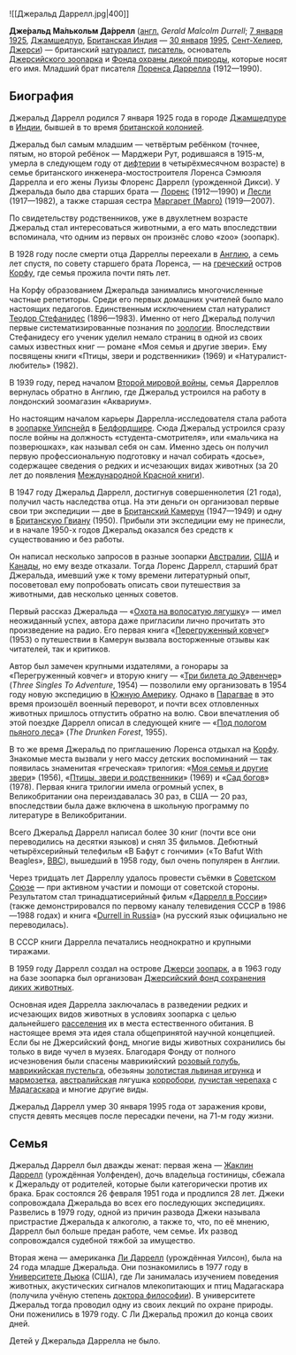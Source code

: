 ![[Джеральд Даррелл.jpg|400]]

**Дже́ральд Ма́лькольм Да́ррелл** ([англ.](https://ru.wikipedia.org/wiki/Английский_язык) *Gerald Malcolm Durrell*; [7 января](https://ru.wikipedia.org/wiki/7_января) [1925](https://ru.wikipedia.org/wiki/1925_год), [Джамшедпур](https://ru.wikipedia.org/wiki/Джамшедпур), [Британская Индия](https://ru.wikipedia.org/wiki/Британская_Индия) — [30 января](https://ru.wikipedia.org/wiki/30_января) [1995](https://ru.wikipedia.org/wiki/1995_год), [Сент-Хелиер](https://ru.wikipedia.org/wiki/Сент-Хелиер), [Джерси](https://ru.wikipedia.org/wiki/Джерси_(остров))) — британский [натуралист](https://ru.wikipedia.org/wiki/Натуралист), [писатель](https://ru.wikipedia.org/wiki/Писатель), основатель [Джерсийского зоопарка](https://ru.wikipedia.org/wiki/Парк_дикой_природы_имени_Даррелла) и [Фонда охраны дикой природы](https://ru.wikipedia.org/wiki/Фонд_охраны_дикой_природы_имени_Даррелла), которые носят его имя. Младший брат писателя [Лоренса Даррелла](https://ru.wikipedia.org/wiki/Даррелл,_Лоренс) (1912—1990).

## Биография

Джеральд Даррелл родился 7 января 1925 года в городе [Джамшедпуре](https://ru.wikipedia.org/wiki/Джамшедпур) в [Индии](https://ru.wikipedia.org/wiki/Индия), бывшей в то время [британской колонией](https://ru.wikipedia.org/wiki/Британская_Индия).

Джеральд был самым младшим — четвёртым ребёнком (точнее, пятым,  но второй ребёнок — Марджери Рут, родившаяся в 1915-м, умерла в  следующем году от [дифтерии](https://ru.wikipedia.org/wiki/Дифтерия) в четырёхмесячном возрасте) в семье британского инженера-мостостроителя Лоренса Сэмюэля Даррелла и  его жены Луизы Флоренс Даррелл (урожденной Дикси). У Джеральда было два  старших брата — [Лоренс](https://ru.wikipedia.org/wiki/Даррелл,_Лоренс) (1912—1990) и [Лесли](https://ru.wikipedia.org/wiki/Даррелл,_Лесли) (1917—1982), а также старшая сестра [Маргарет (Марго)](https://ru.wikipedia.org/wiki/Даррелл,_Маргарет) (1919—2007).

По свидетельству родственников, уже в двухлетнем возрасте  Джеральд стал интересоваться животными, а его мать впоследствии  вспоминала, что одним из первых он произнёс слово «zoo» (зоопарк).

В 1928 году после смерти отца Дарреллы переехали в [Англию](https://ru.wikipedia.org/wiki/Англия), а семь лет спустя, по совету старшего брата Лоренса, — на [греческий](https://ru.wikipedia.org/wiki/Греция) остров [Корфу](https://ru.wikipedia.org/wiki/Керкира), где семья прожила почти пять лет.

На Корфу образованием Джеральда занимались многочисленные частные репетиторы. Среди его первых домашних учителей было мало настоящих  педагогов. Единственным исключением стал натуралист [Теодор Стефанидес](https://ru.wikipedia.org/wiki/Стефанидес,_Теодор) (1896—1983). Именно от него Джеральд получил первые систематизированные познания по [зоологии](https://ru.wikipedia.org/wiki/Зоология). Впоследствии Стефанидесу его ученик уделил немало страниц в одной из  своих самых известных книг — романе «Моя семья и другие звери». Ему  посвящены книги «Птицы, звери и родственники» (1969) и  «Натуралист-любитель» (1982).

В 1939 году, перед началом [Второй мировой войны](https://ru.wikipedia.org/wiki/Вторая_мировая_война), семья Дарреллов вернулась обратно в Англию, где Джеральд устроился на работу в лондонский зоомагазин «Аквариум».

Но настоящим началом карьеры Даррелла-исследователя стала работа в [зоопарке Уипснейд](https://ru.wikipedia.org/wiki/Уипснейдский_зоопарк) в [Бедфордшире](https://ru.wikipedia.org/wiki/Бедфордшир). Сюда Джеральд устроился сразу после войны на должность  «студента-смотрителя», или «мальчика на позверюшках», как называл себя  он сам. Именно здесь он получил первую профессиональную подготовку и  начал собирать «досье», содержащее сведения о редких и исчезающих видах  животных (за 20 лет до появления [Международной Красной книги](https://ru.wikipedia.org/wiki/Красная_книга)).

В 1947 году Джеральд Даррелл, достигнув совершеннолетия (21  года), получил часть наследства отца. На эти деньги он организовал  первые свои три экспедиции — две в [Британский Камерун](https://ru.wikipedia.org/wiki/Камерун) (1947—1949) и одну в [Британскую Гвиану](https://ru.wikipedia.org/wiki/Британская_Гвиана) (1950). Прибыли эти экспедиции ему не принесли, и в начале 1950-х годов Джеральд оказался без средств к существованию и без работы.

Он написал несколько запросов в разные зоопарки [Австралии](https://ru.wikipedia.org/wiki/Австралия), [США](https://ru.wikipedia.org/wiki/Соединённые_Штаты_Америки) и [Канады](https://ru.wikipedia.org/wiki/Канада), но ему везде отказали. Тогда Лоренс Даррелл, старший брат Джеральда,  имевший уже к тому времени литературный опыт, посоветовал ему  попробовать описать свои путешествия за животными, дав несколько ценных  советов.

Первый рассказ Джеральда — «[Охота на волосатую лягушку](https://ru.wikipedia.org/w/index.php?title=Охота_на_волосатую_лягушку&action=edit&redlink=1)» — имел неожиданный успех, автора даже пригласили лично прочитать это произведение на радио. Его первая книга «[Перегруженный ковчег](https://ru.wikipedia.org/wiki/Перегруженный_ковчег)» (1953) о путешествии в Камерун вызвала восторженные отзывы как читателей, так и критиков.

Автор был замечен крупными издателями, а гонорары за «Перегруженный ковчег» и вторую книгу — «[Три билета до Эдвенчер](https://ru.wikipedia.org/w/index.php?title=Три_билета_до_Эдвенчер&action=edit&redlink=1)» (*Three Singles To Adventure*, 1954) — позволили ему организовать в 1954 году новую экспедицию в [Южную Америку](https://ru.wikipedia.org/wiki/Южная_Америка). Однако в [Парагвае](https://ru.wikipedia.org/wiki/Парагвай) в это время произошёл военный переворот, и почти всех отловленных  животных пришлось отпустить обратно на волю. Свои впечатления об этой  поездке Даррелл описал в следующей книге — «[Под пологом пьяного леса](https://ru.wikipedia.org/wiki/Под_пологом_пьяного_леса)» (*The Drunken Forest*, 1955).

В то же время Джеральд по приглашению Лоренса отдыхал на [Корфу](https://ru.wikipedia.org/wiki/Керкира). Знакомые места вызвали у него массу детских воспоминаний — так появилась знаменитая «греческая» трилогия: «[Моя семья и другие звери](https://ru.wikipedia.org/wiki/Моя_семья_и_другие_звери)» (1956), «[Птицы, звери и родственники](https://ru.wikipedia.org/wiki/Птицы,_звери_и_родственники)» (1969) и «[Сад богов](https://ru.wikipedia.org/wiki/Сад_богов_(повесть))» (1978). Первая книга трилогии имела огромный успех, в Великобритании  она переиздавалась 30 раз, в США — 20 раз, впоследствии была даже  включена в школьную программу по литературе в Великобритании.

Всего Джеральд Даррелл написал более 30 книг (почти все они  переводились на десятки языков) и снял 35 фильмов. Дебютный  четырёхсерийный телефильм «В Бафут с гончими» («To Bafut With Beagles», [BBC](https://ru.wikipedia.org/wiki/Би-Би-Си)), вышедший в 1958 году, был очень популярен в Англии.

Через тридцать лет Дарреллу удалось провести съёмки в [Советском Союзе](https://ru.wikipedia.org/wiki/Союз_Советских_Социалистических_Республик) — при активном участии и помощи от советской стороны. Результатом стал тринадцатисерийный фильм «[Даррелл в России](https://ru.wikipedia.org/wiki/Даррелл_в_России)» (также демонстрировался по первому каналу телевидения СССР в 1986—1988 годах) и книга «[Durrell in Russia](https://ru.wikipedia.org/wiki/Durrell_in_Russia)» (на русский язык официально не переводилась).

В СССР книги Даррелла печатались неоднократно и крупными тиражами.

В 1959 году Даррелл создал на острове [Джерси](https://ru.wikipedia.org/wiki/Джерси_(остров)) [зоопарк](https://ru.wikipedia.org/wiki/Джерсийский_зоопарк), а в 1963 году на базе зоопарка был организован [Джерсийский фонд сохранения диких животных](https://ru.wikipedia.org/wiki/Фонд_охраны_дикой_природы_имени_Даррелла).

Основная идея Даррелла заключалась в разведении редких и исчезающих видов животных в условиях зоопарка с целью дальнейшего [расселения](https://ru.wikipedia.org/wiki/Реинтродукция) их в места естественного обитания. В настоящее время эта идея стала  общепринятой научной концепцией. Если бы не Джерсийский фонд, многие  виды животных сохранились бы только в виде чучел в музеях. Благодаря  Фонду от полного исчезновения были спасены маврикийский [розовый голубь](https://ru.wikipedia.org/wiki/Розовый_голубь), [маврикийская пустельга](https://ru.wikipedia.org/wiki/Маврикийская_пустельга), обезьяны [золотистая львиная игрунка](https://ru.wikipedia.org/wiki/Золотистая_львиная_игрунка) и [мармозетка](https://ru.wikipedia.org/wiki/Мармозетка_Гёльди), [австралийская](https://ru.wikipedia.org/wiki/Австралия) лягушка [корробори](https://ru.wikipedia.org/wiki/Яркая_ложная_жаба), [лучистая черепаха](https://ru.wikipedia.org/wiki/Лучистая_черепаха) с [Мадагаскара](https://ru.wikipedia.org/wiki/Мадагаскар) и многие другие виды.

Джеральд Даррелл умер 30 января 1995 года от заражения крови, спустя девять месяцев после пересадки печени, на 71-м году жизни.

## Семья

Джеральд Даррелл был дважды женат: первая жена — [Жаклин Даррелл](https://ru.wikipedia.org/wiki/Даррелл,_Джеки) (урождённая Уолфенден), дочь владельца гостиницы, сбежала к Джеральду  от родителей, которые были категорически против их брака. Брак состоялся 26 февраля 1951 года и продлился 28 лет. Джеки сопровождала Джеральда  во всех его последующих экспедициях. Развелись в 1979 году, одной из  причин развода Джеки называла пристрастие Джеральда к алкоголю, а также  то, что, по её мнению, Даррелл был больше предан работе, чем семье. Их  развод сопровождался судебной тяжбой за имущество.

Вторая жена — американка [Ли Даррелл](https://ru.wikipedia.org/wiki/Даррелл,_Ли_Макджордж) (урождённая Уилсон), была на 24 года младше Джеральда. Они познакомились в 1977 году в [Университете Дьюка](https://ru.wikipedia.org/wiki/Университет_Дьюка) (США), где Ли занималась изучением поведения животных, акустических  сигналов млекопитающих и птиц Мадагаскара (получила учёную степень [доктора философии](https://ru.wikipedia.org/wiki/Доктор_философии)). В университете Джеральд тогда проводил одну из своих лекций по охране природы. Они поженились в 1979 году. С Ли Джеральд прожил до конца своих дней.

Детей у Джеральда Даррелла не было.